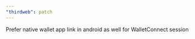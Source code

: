 ```yaml
---
"thirdweb": patch
---
```


Prefer native wallet app link in android as well for WalletConnect session

